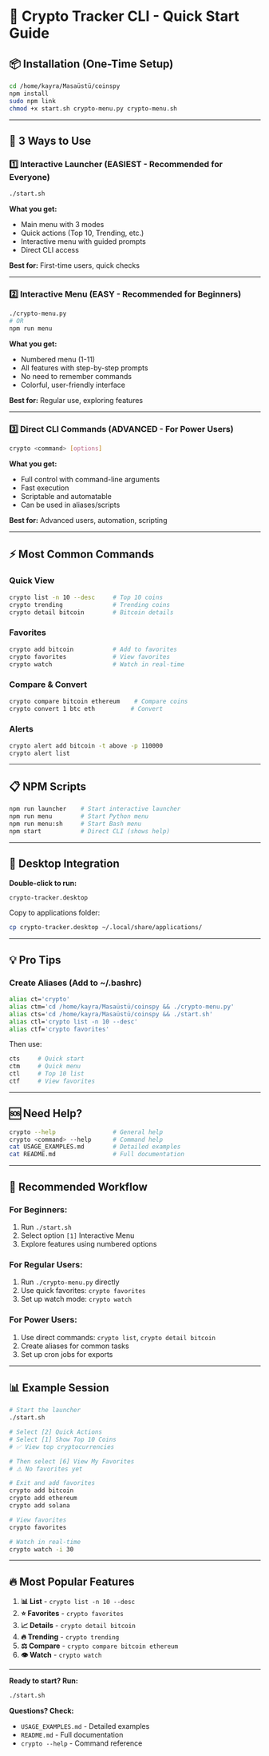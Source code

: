 # 🚀 Crypto Tracker CLI - Quick Start Guide

## 📦 Installation (One-Time Setup)

```bash
cd /home/kayra/Masaüstü/coinspy
npm install
sudo npm link
chmod +x start.sh crypto-menu.py crypto-menu.sh
```

---

## 🎯 3 Ways to Use

### 1️⃣ Interactive Launcher (EASIEST - Recommended for Everyone)

```bash
./start.sh
```

**What you get:**
- Main menu with 3 modes
- Quick actions (Top 10, Trending, etc.)
- Interactive menu with guided prompts
- Direct CLI access

**Best for:** First-time users, quick checks

---

### 2️⃣ Interactive Menu (EASY - Recommended for Beginners)

```bash
./crypto-menu.py
# OR
npm run menu
```

**What you get:**
- Numbered menu (1-11)
- All features with step-by-step prompts
- No need to remember commands
- Colorful, user-friendly interface

**Best for:** Regular use, exploring features

---

### 3️⃣ Direct CLI Commands (ADVANCED - For Power Users)

```bash
crypto <command> [options]
```

**What you get:**
- Full control with command-line arguments
- Fast execution
- Scriptable and automatable
- Can be used in aliases/scripts

**Best for:** Advanced users, automation, scripting

---

## ⚡ Most Common Commands

### Quick View
```bash
crypto list -n 10 --desc     # Top 10 coins
crypto trending              # Trending coins
crypto detail bitcoin        # Bitcoin details
```

### Favorites
```bash
crypto add bitcoin           # Add to favorites
crypto favorites             # View favorites
crypto watch                 # Watch in real-time
```

### Compare & Convert
```bash
crypto compare bitcoin ethereum    # Compare coins
crypto convert 1 btc eth          # Convert
```

### Alerts
```bash
crypto alert add bitcoin -t above -p 110000
crypto alert list
```

---

## 📋 NPM Scripts

```bash
npm run launcher    # Start interactive launcher
npm run menu        # Start Python menu
npm run menu:sh     # Start Bash menu
npm start           # Direct CLI (shows help)
```

---

## 🎨 Desktop Integration

**Double-click to run:**
```bash
crypto-tracker.desktop
```

Copy to applications folder:
```bash
cp crypto-tracker.desktop ~/.local/share/applications/
```

---

## 💡 Pro Tips

### Create Aliases (Add to ~/.bashrc)
```bash
alias ct='crypto'
alias ctm='cd /home/kayra/Masaüstü/coinspy && ./crypto-menu.py'
alias cts='cd /home/kayra/Masaüstü/coinspy && ./start.sh'
alias ctl='crypto list -n 10 --desc'
alias ctf='crypto favorites'
```

Then use:
```bash
cts     # Quick start
ctm     # Quick menu
ctl     # Top 10 list
ctf     # View favorites
```

---

## 🆘 Need Help?

```bash
crypto --help                # General help
crypto <command> --help      # Command help
cat USAGE_EXAMPLES.md        # Detailed examples
cat README.md                # Full documentation
```

---

## 🎯 Recommended Workflow

### For Beginners:
1. Run `./start.sh`
2. Select option `[1]` Interactive Menu
3. Explore features using numbered options

### For Regular Users:
1. Run `./crypto-menu.py` directly
2. Use quick favorites: `crypto favorites`
3. Set up watch mode: `crypto watch`

### For Power Users:
1. Use direct commands: `crypto list`, `crypto detail bitcoin`
2. Create aliases for common tasks
3. Set up cron jobs for exports

---

## 📊 Example Session

```bash
# Start the launcher
./start.sh

# Select [2] Quick Actions
# Select [1] Show Top 10 Coins
# ✅ View top cryptocurrencies

# Then select [6] View My Favorites
# ⚠️ No favorites yet

# Exit and add favorites
crypto add bitcoin
crypto add ethereum
crypto add solana

# View favorites
crypto favorites

# Watch in real-time
crypto watch -i 30
```

---

## 🔥 Most Popular Features

1. **📊 List** - `crypto list -n 10 --desc`
2. **⭐ Favorites** - `crypto favorites`
3. **📈 Details** - `crypto detail bitcoin`
4. **🔥 Trending** - `crypto trending`
5. **⚖️ Compare** - `crypto compare bitcoin ethereum`
6. **👁️ Watch** - `crypto watch`

---

**Ready to start? Run:**
```bash
./start.sh
```

**Questions? Check:**
- `USAGE_EXAMPLES.md` - Detailed examples
- `README.md` - Full documentation
- `crypto --help` - Command reference
